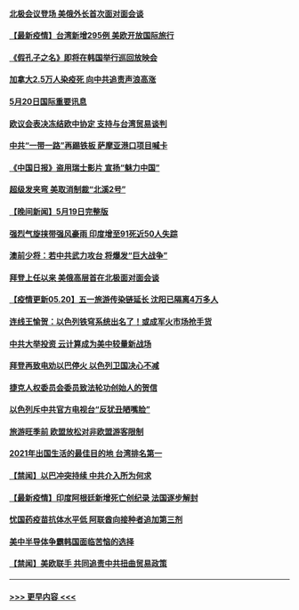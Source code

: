 #### [北极会议登场 美俄外长首次面对面会谈](../pages/prog202/a103124021.md?t=05210152) 
#### [【最新疫情】台湾新增295例  美欧开放国际旅行](../pages/prog202/a103123978.md?t=05210152) 
#### [《假孔子之名》即将在韩国举行巡回放映会](../pages/prog202/a103123876.md?t=05210152) 
#### [加拿大2.5万人染疫死 向中共追责声浪高涨](../pages/prog202/a103123759.md?t=05210152) 
#### [5月20日国际重要讯息](../pages/prog202/a103123729.md?t=05210152) 
#### [欧议会表决冻结欧中协定 支持与台湾贸易谈判](../pages/prog202/a103123702.md?t=05210152) 
#### [中共“一带一路”再踢铁板 萨摩亚港口项目喊卡](../pages/prog202/a103123700.md?t=05210152) 
#### [《中国日报》盗用瑞士影片 宣扬“魅力中国”](../pages/prog202/a103123668.md?t=05210152) 
#### [超级发夹弯 美取消制裁“北溪2号”](../pages/prog202/a103123654.md?t=05210152) 
#### [【晚间新闻】5月19日完整版](../pages/prog202/a103123562.md?t=05210152) 
#### [强烈气旋挟带强风豪雨 印度增至91死近50人失踪](../pages/prog202/a103123603.md?t=05210152) 
#### [澳前少将：若中共武力攻台 将爆发“巨大战争”](../pages/prog202/a103123572.md?t=05210152) 
#### [拜登上任以来 美俄高层首在北极面对面会谈](../pages/prog202/a103123535.md?t=05210152) 
#### [【疫情更新05.20】五一旅游传染链延长 沈阳已隔离4万多人](../pages/prog202/a103114528.md?t=05210152) 
#### [连线王愉贺：以色列铁穹系统出名了！或成军火市场抢手货](../pages/prog202/a103122584.md?t=05210152) 
#### [中共大举投资 云计算成为美中较量新战场](../pages/prog202/a103123461.md?t=05210152) 
#### [拜登再致电劝以巴停火 以色列卫国决心不减](../pages/prog202/a103123437.md?t=05210152) 
#### [捷克人权委员会委员致法轮功创始人的贺信](../pages/prog202/a103123429.md?t=05210152) 
#### [以色列斥中共官方电视台“反犹丑陋嘴脸”](../pages/prog202/a103123385.md?t=05210152) 
#### [旅游旺季前 欧盟放松对非欧盟游客限制](../pages/prog202/a103123359.md?t=05210152) 
#### [2021年出国生活的最佳目的地 台湾排名第一](../pages/prog202/a103123111.md?t=05210152) 
#### [【禁闻】以巴冲突持续 中共介入所为何求](../pages/prog202/a103123257.md?t=05210152) 
#### [【最新疫情】印度阿根廷新增死亡创纪录 法国逐步解封](../pages/prog202/a103123254.md?t=05210152) 
#### [忧国药疫苗抗体水平低 阿联酋向接种者追加第三剂](../pages/prog202/a103123115.md?t=05210152) 
#### [美中半导体争霸韩国面临苦恼的选择](../pages/prog202/a103123135.md?t=05210152) 
#### [【禁闻】美欧联手 共同追责中共扭曲贸易政策](../pages/prog202/a103123141.md?t=05210152) 

----
#### [ >>> 更早内容 <<< ](../indexes/prog202-earlier.md)

